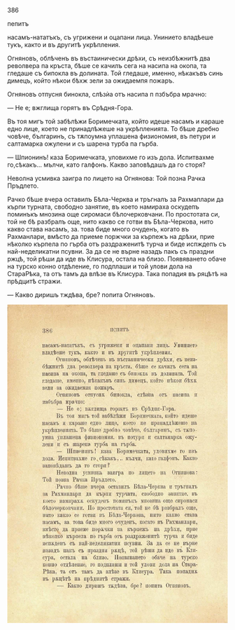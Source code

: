 ﻿386

пепитъ

насамъ-нататъкъ, съ угрижени и оцапани лица. Унинието владѣеше тукъ, както и въ другитѣ укрѣпления.

Огняновъ, облѣченъ въ въстаинически дрѣхи, съ неизбѣжнитѣ два револвера па кръста, бѣше се качилъ сега на насипа на окопа, та гледаше съ бипокла въ долината. Той гледаше, именно, нѣкакъвъ синь димецъ, който нѣкои бѣхж зели за ожидаемпя пожаръ.

Огняновъ отпусня бинокла, слѣзѝа отъ насипа п пзбъбра мрачно:

— Не е; вжглища горятъ въ Срѣдня-Гора.

Въ тоя мигъ той забѣлѣжи Боримечката, който идеше насамъ и караше едно лице, което не принадлѣжеше на укрѣпленията. То бѣше дребно човѣче, българинъ, съ тѫпоумна уплашена физиономия, въ петури и салтамарка ожулени и съ шарена турба па гърба.

— Шпионинъ! каза Боримечката, уловихме го изъ дола. Испитвахме го,сѣкакъ... мълчи, като галфонъ. Какво заповѣдашъ да го сторя?

Неволна усмивка заигра по лицето на Огнянова: Той позна Рачка Пръдлето.

Рачко бѣше вчера оставилъ Бѣла-Черква и тръгналъ за Рахмаплари да кърпи турната, свободно занятие, въ което намираха оскудепъ поминъкъ мнозина още сиромаси бѣлочерковчани. По простотата си, той не бѣ разбралъ още, нито какво се готви въ Бѣла-Черкова, нито какво става насамъ, за. това биде много очуденъ, когато въ Рахманлари, вмѣсто да приеме поржчки за кърпежъ на дрѣхи, прие нѣколко кърпела по гърба отъ раздраженитѣ турча и биде испждепъ съ най-неделикатни псувни. За да се не върне назадъ пакъ съ праздни ржцѣ, той рѣши да иде въ Клисура, остала на близо. Появяването обаче на турско конно отдѣление, го подплаши и той улови дола на СтараРѣка, та отъ тамъ да влѣзе въ Клисура. Така попадия въ ряцѣтѣ на прѣдцитѣ стражи.

— Какво диришъ тждѣва, бре? попита Огняновъ.

![original](../images/431.jpg)

